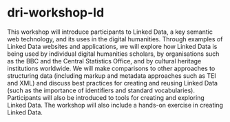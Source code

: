 dri-workshop-ld
===============

This workshop will introduce participants to Linked Data, a key semantic web technology, and its uses in the digital
humanities. Through examples of Linked Data websites and applications, we will explore how Linked Data is being used by
individual digital humanities scholars, by organisations such as the BBC and the Central Statistics Office, and by
cultural heritage institutions worldwide. We will make comparisons to other approaches to structuring data (including
markup and metadata approaches such as TEI and XML) and discuss best practices for creating and reusing Linked Data
(such as the importance of identifiers and standard vocabularies). Participants will also be introduced to tools for
creating and exploring Linked Data. The workshop will also include a hands-on exercise in creating Linked Data.
